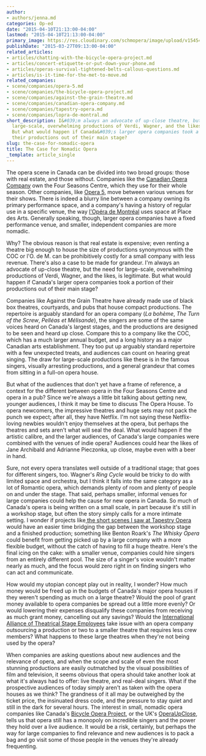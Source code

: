 ```yaml
---
author:
- authors/jenna.md
categories: Op-ed
date: "2015-04-10T21:13:00-04:00"
lastmod: "2015-04-10T21:13:00-04:00"
primary_image: https://res.cloudinary.com/schmopera/image/upload/v1545409169/media/webhook-uploads/1428714696371/UncleJohn-Audience.jpg.jpg
publishDate: "2015-03-27T09:13:00-04:00"
related_articles:
- articles/chatting-with-the-bicycle-opera-project.md
- articles/concert-etiquette-or-put-down-your-phone.md
- articles/operas-survival-tightened-belts-callous-questions.md
- articles/is-it-time-for-the-met-to-move.md
related_companies:
- scene/companies/opera-5.md
- scene/companies/the-bicycle-opera-project.md
- scene/companies/against-the-grain-theatre.md
- scene/companies/canadian-opera-company.md
- scene/companies/tapestry-opera.md
- scene/companies/lopra-de-montral.md
short_description: I&#039;m always an advocate of up-close theatre, but the need for
  large-scale, overwhelming productions of Verdi, Wagner, and the likes, is legitimate.
  But what would happen if Canada&#039;s larger opera companies took a portion of
  their productions out of their main stage?
slug: the-case-for-nomadic-opera
title: The Case for Nomadic Opera
_template: article_single
---
```


<p>
	The opera scene in Canada can be divided into two broad groups: those with real estate, and those without. Companies like the <a href="http://www.coc.ca/" target="_blank" data-mce-href="http://www.coc.ca/">Canadian Opera Company</a> own the Four Seasons Centre, which they use for their whole season. Other companies, like <a href="http://www.operafive.com/" target="_blank" data-mce-href="http://www.operafive.com/">Opera 5</a>, move between various venues for their shows. There is indeed a blurry line between a company owning its primary performance space, and a company's having a history of regular use in a specific venue, the way <a href="http://www.operademontreal.com/en" target="_blank" data-mce-href="http://www.operademontreal.com/en">l'Opéra de Montréal</a> uses space at Place des Arts. Generally speaking, though, larger opera companies have a fixed performance venue, and smaller, independent companies are more nomadic.
</p>
<p>
	Why? The obvious reason is that real estate is expensive; even renting a theatre big enough to house the size of productions synonymous with the COC or l'O. de M. can be prohibitively costly for a small company with less revenue. There's also a case to be made for grandeur. I'm always an advocate of up-close theatre, but the need for large-scale, overwhelming productions of Verdi, Wagner, and the likes, is legitimate. But what would happen if Canada's larger opera companies took a portion of their productions out of their main stage?
</p>
<p>
	Companies like Against the Grain Theatre have already made use of black box theatres, courtyards, and pubs that house compact productions. The repertoire is arguably standard for an opera company (<em>La bohème</em>, <em>The Turn of the Screw</em>, <em>Pelléas et Mélisande</em>), the singers are some of the same voices heard on Canada's largest stages, and the productions are designed to be seen and heard up close. Compare this to a company like the COC, which has a much larger annual budget, and a long history as a major Canadian arts establishment. They too put up arguably standard repertoire with a few unexpected treats, and audiences can count on hearing great singing. The draw for large-scale productions like these is in the famous singers, visually arresting productions, and a general grandeur that comes from sitting in a full-on opera house.
</p>
<p>
	But what of the audiences that don't yet have a frame of reference, a context for the different between opera in the Four Seasons Centre and opera in a pub? Since we're always a little bit talking about getting new, younger audiences, I think it may be time to discuss The Opera House. To opera newcomers, the impressive theatres and huge sets may not pack the punch we expect; after all, they have Netflix. I'm not saying these Netflix-loving newbies wouldn't enjoy themselves at the opera, but perhaps the theatres and sets aren't what will seal the deal. What would happen if the artistic calibre, and the larger audiences, of Canada's large companies were combined with the venues of indie opera? Audiences could hear the likes of Jane Archibald and Adrianne Pieczonka, up close, maybe even with a beer in hand.
</p>
<p>
	Sure, not every opera translates well outside of a traditional stage; that goes for different singers, too. Wagner's <em>Ring Cycle</em> would be tricky to do with limited space and orchestra, but I think it falls into the same category as a lot of Romantic opera, which demands plenty of room and plenty of people on and under the stage. That said, perhaps smaller, informal venues for large companies could help the cause for new opera in Canada. So much of Canada's opera is being written on a small scale, in part because it's still in a workshop stage, but often the story simply calls for a more intimate setting. I wonder if projects like<a href="http://schmopera.com/in-review-tapestry-briefs-booster-shots/" target="_blank" data-mce-href="/in-review-tapestry-briefs-booster-shots/"> the short scenes I saw at Tapestry Opera</a> would have an easier time bridging the gap between the workshop stage and a finished production; something like Benton Roark's <em>The Whisky Opera</em> could benefit from getting picked up by a large company with a more flexible budget, without the catch of having to fill a huge theatre. Here's the final icing on the cake: with a smaller venue, companies could hire singers from an entirely different pool. The size of a singer's voice wouldn't matter nearly as much, and the focus would zero right in on finding singers who can act and communicate.
</p>
<p>
	How would my utopian concept play out in reality, I wonder? How much money would be freed up in the budgets of Canada's major opera houses if they weren't spending as much on a large theatre? Would the pool of grant money available to opera companies be spread out a little more evenly? Or would lowering their expenses disqualify these companies from receiving as much grant money, cancelling out any savings? Would the <a href="http://www.iatse58.org/" target="_blank" data-mce-href="http://www.iatse58.org/">International Alliance of Theatrical Stage Employees</a> take issue with an opera company outsourcing a production or two to a smaller theatre that requires less crew members? What happens to these large theatres when they're not being used by the opera?
</p>
<p>
	When companies are asking questions about new audiences and the relevance of opera, and when the scope and scale of even the most stunning productions are easily outmatched by the visual possibilities of film and television, it seems obvious that opera should take another look at what it's always had to offer: live theatre, and real-deal singers. What if the prospective audiences of today simply aren't as taken with the opera houses as we think? The grandness of it all may be outweighed by the ticket price, the insinuated dress code, and the pressure to stay quiet and still in the dark for several hours. The interest in small, nomadic opera companies like Canada's <a href="http://bicycleopera.com/" target="_blank" data-mce-href="http://bicycleopera.com/">Bicycle Opera Project</a>, or the UK's <a href="http://www.operaupclose.com/" target="_blank" data-mce-href="http://www.operaupclose.com/">OperaUpClose</a>, tells us that opera still has a monopoly on incredible singers and the power they hold over a live audience. It would be a risk, certainly, but perhaps the way for large companies to find relevance and new audiences is to pack a bag and go visit some of those people in the venues they're already frequenting.
</p>
